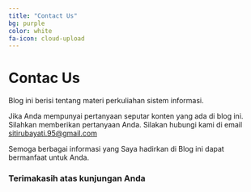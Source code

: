 ```yaml
---
title: "Contact Us"
bg: purple
color: white
fa-icon: cloud-upload
---
```


# Contac Us

Blog ini berisi tentang materi perkuliahan sistem informasi.

Jika Anda mempunyai pertanyaan seputar konten yang ada di blog ini. Silahkan memberikan pertanyaan Anda. Silakan hubungi kami di email sitirubayati.95@gmail.com

Semoga berbagai informasi yang Saya hadirkan di Blog ini dapat bermanfaat untuk Anda.

### Terimakasih atas kunjungan Anda



